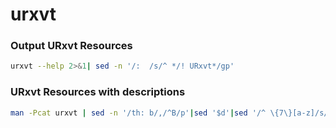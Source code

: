 
# urxvt

### Output URxvt Resources

```sh
urxvt --help 2>&1| sed -n '/:  /s/^ */! URxvt*/gp'
```

### URxvt Resources with descriptions

```sh
man -Pcat urxvt | sed -n '/th: b/,/^B/p'|sed '$d'|sed '/^ \{7\}[a-z]/s/^ */^/g' | sed -e :a -e 'N;s/\n/@@/g;ta;P;D' | sed 's,\^\([^@]\+\)@*[\t ]*\([^\^]\+\),! \2\n! URxvt*\1\n\n,g' | sed 's,@@\(  \+\),\n\1,g' | sed 's,@*$,,g' | sed '/^[^!]/d' | tr -d "'\`"
```
